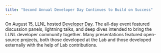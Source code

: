 ```yaml
---
title: "Second Annual Developer Day Continues to Build on Success"
---
```


On August 15, LLNL hosted [Developer Day](https://computation.llnl.gov/newsroom/second-annual-developer-day-continues-build-success). The all-day event featured discussion panels, lightning talks, and deep dives intended to bring the LLNL developer community together. Many presentations featured open-source projects, both those developed at the Lab and those developed externally with the help of Lab contributions.
